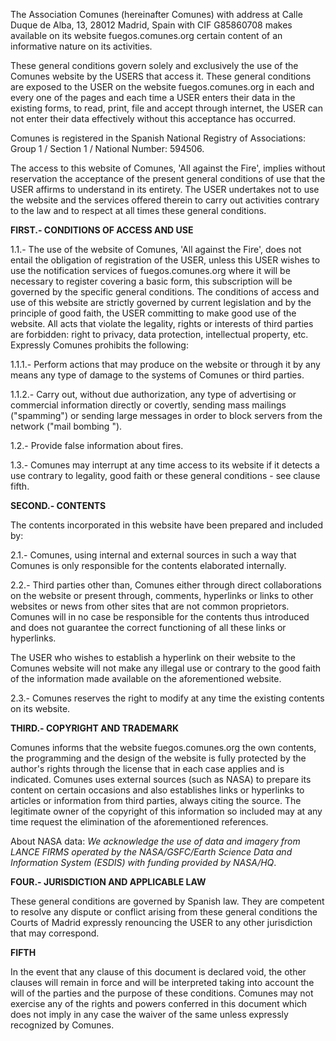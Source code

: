 The Association Comunes (hereinafter Comunes) with address at Calle Duque de Alba, 13, 28012 Madrid, Spain with CIF G85860708 makes available on its website fuegos.comunes.org certain content of an informative nature on its activities.

These general conditions govern solely and exclusively the use of the Comunes website by the USERS that access it. These general conditions are exposed to the USER on the website fuegos.comunes.org in each and every one of the pages and each time a USER enters their data in the existing forms, to read, print, file and accept through internet, the USER can not enter their data effectively without this acceptance has occurred.

Comunes is registered in the Spanish National Registry of Associations: Group 1 / Section 1 / National Number: 594506.

The access to this website of Comunes, 'All against the Fire', implies without reservation the acceptance of the present general conditions of use that the USER affirms to understand in its entirety. The USER undertakes not to use the website and the services offered therein to carry out activities contrary to the law and to respect at all times these general conditions.

**FIRST.- CONDITIONS OF ACCESS AND USE**

1.1.- The use of the website of Comunes, 'All against the Fire', does not entail the obligation of registration of the USER, unless this USER wishes to use the notification services of fuegos.comunes.org where it will be necessary to register covering a basic form, this subscription will be governed by the specific general conditions. The conditions of access and use of this website are strictly governed by current legislation and by the principle of good faith, the USER committing to make good use of the website. All acts that violate the legality, rights or interests of third parties are forbidden: right to privacy, data protection, intellectual property, etc. Expressly Comunes prohibits the following:

1.1.1.- Perform actions that may produce on the website or through it by any means any type of damage to the systems of Comunes or third parties.

1.1.2.- Carry out, without due authorization, any type of advertising or commercial information directly or covertly, sending mass mailings ("spamming") or sending large messages in order to block servers from the network ("mail bombing ").

1.2.- Provide false information about fires.

1.3.- Comunes may interrupt at any time access to its website if it detects a use contrary to legality, good faith or these general conditions - see clause fifth.

**SECOND.- CONTENTS**

The contents incorporated in this website have been prepared and included by:

2.1.- Comunes, using internal and external sources in such a way that Comunes is only responsible for the contents elaborated internally.

2.2.- Third parties other than, Comunes either through direct collaborations on the website or present through, comments, hyperlinks or links to other websites or news from other sites that are not common proprietors. Comunes will in no case be responsible for the contents thus introduced and does not guarantee the correct functioning of all these links or hyperlinks.

The USER who wishes to establish a hyperlink on their website to the Comunes website will not make any illegal use or contrary to the good faith of the information made available on the aforementioned website.

2.3.- Comunes reserves the right to modify at any time the existing contents on its website.

**THIRD.- COPYRIGHT AND TRADEMARK**

Comunes informs that the website fuegos.comunes.org the own contents, the programming and the design of the website is fully protected by the author's rights through the license that in each case applies and is indicated. Comunes uses external sources (such as NASA) to prepare its content on certain occasions and also establishes links or hyperlinks to articles or information from third parties, always citing the source. The legitimate owner of the copyright of this information so included may at any time request the elimination of the aforementioned references.

About NASA data: *We acknowledge the use of data and imagery from LANCE FIRMS operated by the NASA/GSFC/Earth Science Data and Information System (ESDIS) with funding provided by NASA/HQ*.

**FOUR.- JURISDICTION AND APPLICABLE LAW**

These general conditions are governed by Spanish law. They are competent to resolve any dispute or conflict arising from these general conditions the Courts of Madrid expressly renouncing the USER to any other jurisdiction that may correspond.

**FIFTH**

In the event that any clause of this document is declared void, the other clauses will remain in force and will be interpreted taking into account the will of the parties and the purpose of these conditions. Comunes may not exercise any of the rights and powers conferred in this document which does not imply in any case the waiver of the same unless expressly recognized by Comunes.
